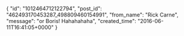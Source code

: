  {
   "id": "1012464712122794",
   "post_id": "462493170453287_498809460154991",
   "from_name": "Rick Carne",
   "message": "or Boris! Hahahahaha",
   "created_time": "2016-06-11T16:41:05+0000"
 }
